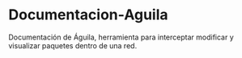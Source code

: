 # Documentacion-Aguila
Documentación de Águila, herramienta para interceptar modificar y visualizar paquetes dentro de una red.
